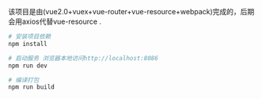 该项目是由(vue2.0+vuex+vue-router+vue-resource+webpack)完成的，后期会用axios代替vue-resource .


``` bash
# 安装项目依赖
npm install 

# 启动服务 浏览器本地访问http://localhost:8086
npm run dev

# 编译打包
npm run build

```




